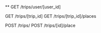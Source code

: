 **
GET /trips/user/[user_id]

GET /trips/[trip_id]
GET /trips/[trip_id]/places

POST /trips/
POST /trips/[id]/place

